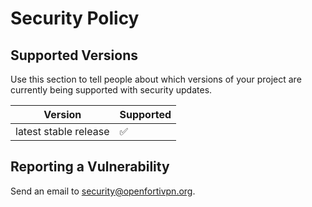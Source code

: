 Security Policy
===============

Supported Versions
------------------

Use this section to tell people about which versions of your project are
currently being supported with security updates.

| Version                 | Supported          |
| ----------------------- | ------------------ |
| latest stable release   | :white_check_mark: |

Reporting a Vulnerability
-------------------------

Send an email to security@openfortivpn.org.
